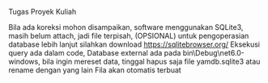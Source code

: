 Tugas Proyek Kuliah

Bila ada koreksi mohon disampaikan, software menggunakan SQLite3, masih belum attach, jadi file terpisah, (OPSIONAL) untuk pengoperasian database lebih lanjut silahkan download https://sqlitebrowser.org/
Eksekusi query ada dalam code, Database external ada pada bin\Debug\net6.0-windows, bila ingin mereset data, tinggal hapus saja file yamdb.sqlite3 atau rename dengan yang lain
Fila akan otomatis terbuat
